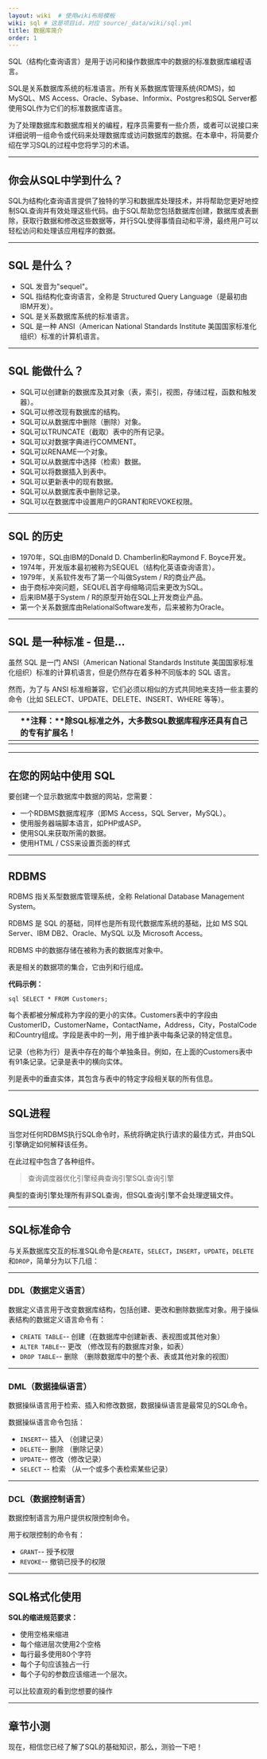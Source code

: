 ```yaml
---
layout: wiki  # 使用wiki布局模板
wiki: sql # 这是项目id，对应 source/_data/wiki/sql.yml
title: 数据库简介
order: 1
---
```


SQL（结构化查询语言）是用于访问和操作数据库中的数据的标准数据库编程语言。

SQL是关系数据库系统的标准语言。所有关系数据库管理系统(RDMS)，如MySQL、MS Access、Oracle、Sybase、Informix、Postgres和SQL Server都使用SQL作为它们的标准数据库语言。

为了处理数据库和数据库相关的编程，程序员需要有一些介质，或者可以说接口来详细说明一组命令或代码来处理数据库或访问数据库的数据。在本章中，将简要介绍在学习SQL的过程中您将学习的术语。

------

## 你会从SQL中学到什么？

SQL为结构化查询语言提供了独特的学习和数据库处理技术，并将帮助您更好地控制SQL查询并有效处理这些代码。由于SQL帮助您包括数据库创建，数据库或表删除，获取行数据和修改这些数据等，并行SQL使得事情自动和平滑，最终用户可以轻松访问和处理该应用程序的数据。

------

## SQL 是什么？

- SQL 发音为"sequel"。
- SQL 指结构化查询语言，全称是 Structured Query Language（是最初由IBM开发）。
- SQL 是关系数据库系统的标准语言。
- SQL 是一种 ANSI（American National Standards Institute 美国国家标准化组织）标准的计算机语言。

------

## SQL 能做什么？

- SQL可以创建新的数据库及其对象（表，索引，视图，存储过程，函数和触发器）。
- SQL可以修改现有数据库的结构。
- SQL可以从数据库中删除（删除）对象。
- SQL可以TRUNCATE（截取）表中的所有记录。
- SQL可以对数据字典进行COMMENT。
- SQL可以RENAME一个对象。
- SQL可以从数据库中选择（检索）数据。
- SQL可以将数据插入到表中。
- SQL可以更新表中的现有数据。
- SQL可以从数据库表中删除记录。
- SQL可以在数据库中设置用户的GRANT和REVOKE权限。

------

## SQL 的历史

- 1970年，SQL由IBM的Donald D. Chamberlin和Raymond F. Boyce开发。
- 1974年，开发版本最初被称为SEQUEL（结构化英语查询语言）。
- 1979年，关系软件发布了第一个叫做System / R的商业产品。
- 由于商标冲突问题，SEQUEL首字母缩略词后来更改为SQL。
- 后来IBM基于System / R的原型开始在SQL上开发商业产品。
- 第一个关系数据库由RelationalSoftware发布，后来被称为Oracle。

------

## SQL 是一种标准 - 但是...

虽然 SQL 是一门 ANSI（American National Standards Institute 美国国家标准化组织）标准的计算机语言，但是仍然存在着多种不同版本的 SQL 语言。

然而，为了与 ANSI 标准相兼容，它们必须以相似的方式共同地来支持一些主要的命令（比如 SELECT、UPDATE、DELETE、INSERT、WHERE 等等）。

|      | **注释：**除SQL标准之外，大多数SQL数据库程序还具有自己的专有扩展名！ |
| :--- | :----------------------------------------------------------- |
|      |                                                              |

------

## 在您的网站中使用 SQL

要创建一个显示数据库中数据的网站，您需要：

- 一个RDBMS数据库程序（即MS Access，SQL Server，MySQL）。
- 使用服务器端脚本语言，如PHP或ASP。
- 使用SQL来获取所需的数据。
- 使用HTML / CSS来设置页面的样式

------

## RDBMS

RDBMS 指关系型数据库管理系统，全称 Relational Database Management System。

RDBMS 是 SQL 的基础，同样也是所有现代数据库系统的基础，比如 MS SQL Server、IBM DB2、Oracle、MySQL 以及 Microsoft Access。

RDBMS 中的数据存储在被称为表的数据库对象中。

表是相关的数据项的集合，它由列和行组成。

**代码示例：**

```
sql SELECT * FROM Customers;
```

每个表都被分解成称为字段的更小的实体。Customers表中的字段由CustomerID，CustomerName，ContactName，Address，City，PostalCode和Country组成。字段是表中的一列，用于维护表中每条记录的特定信息。

记录（也称为行）是表中存在的每个单独条目。例如，在上面的Customers表中有91条记录。记录是表中的横向实体。

列是表中的垂直实体，其包含与表中的特定字段相关联的所有信息。

------

## SQL进程

当您对任何RDBMS执行SQL命令时，系统将确定执行请求的最佳方式，并由SQL引擎确定如何解释该任务。

在此过程中包含了各种组件。

> 查询调度器优化引擎经典查询引擎SQL查询引擎

典型的查询引擎处理所有非SQL查询，但SQL查询引擎不会处理逻辑文件。

------

## SQL标准命令

与关系数据库交互的标准SQL命令是`CREATE`，`SELECT`，`INSERT`，`UPDATE`，`DELETE`和`DROP`，简单分为以下几组：

------

### DDL（数据定义语言）

数据定义语言用于改变数据库结构，包括创建、更改和删除数据库对象。用于操纵表结构的数据定义语言命令有：

- `CREATE TABLE`-- 创建（在数据库中创建新表、表视图或其他对象）
- `ALTER TABLE`-- 更改 （修改现有的数据库对象，如表）
- `DROP TABLE`-- 删除 （删除数据库中的整个表、表或其他对象的视图）

------

### DML（数据操纵语言）

数据操纵语言用于检索、插入和修改数据，数据操纵语言是最常见的SQL命令。

数据操纵语言命令包括：

- `INSERT`-- 插入 （创建记录）
- `DELETE`-- 删除 （删除记录）
- `UPDATE`-- 修改（修改记录）
- `SELECT` -- 检索 （从一个或多个表检索某些记录）

------

### DCL（数据控制语言）

数据控制语言为用户提供权限控制命令。

用于权限控制的命令有：

- `GRANT`-- 授予权限
- `REVOKE`-- 撤销已授予的权限

------

## SQL格式化使用

**SQL的缩进规范要求：**

- 使用空格来缩进
- 每个缩进层次使用2个空格
- 每行最多使用80个字符
- 每个子句应该独占一行
- 每个子句的参数应该缩进一个层次。

可以比较直观的看到您想要的操作

------

## 章节小测

现在，相信您已经了解了SQL的基础知识，那么，测验一下吧！
